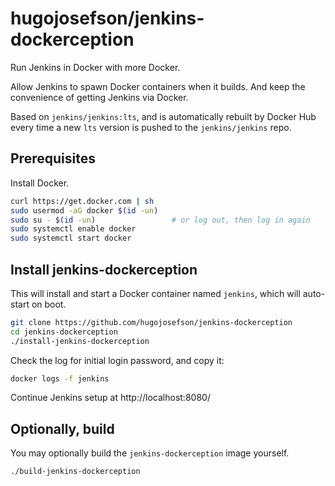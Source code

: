 # hugojosefson/jenkins-dockerception

Run Jenkins in Docker with more Docker.

Allow Jenkins to spawn Docker containers when it builds. And keep the
convenience of getting Jenkins via Docker.

Based on `jenkins/jenkins:lts`, and is automatically rebuilt by Docker
Hub every time a new `lts` version is pushed to the `jenkins/jenkins`
repo.

## Prerequisites

Install Docker.

```bash
curl https://get.docker.com | sh
sudo usermod -aG docker $(id -un)
sudo su - $(id -un)                 # or log out, then log in again
sudo systemctl enable docker
sudo systemctl start docker
```

## Install jenkins-dockerception

This will install and start a Docker container named `jenkins`, which will
auto-start on boot.

```bash
git clone https://github.com/hugojosefson/jenkins-dockerception
cd jenkins-dockerception
./install-jenkins-dockerception
```

Check the log for initial login password, and copy it:

```bash
docker logs -f jenkins
```

Continue Jenkins setup at http://localhost:8080/

## Optionally, build

You may optionally build the `jenkins-dockerception` image yourself.

```bash
./build-jenkins-dockerception
```
